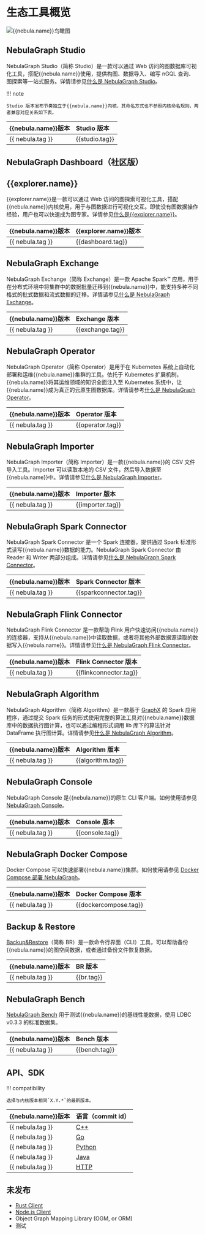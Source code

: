 # 生态工具概览


![{{nebula.name}}鸟瞰图](https://docs-cdn.nebula-graph.com.cn/figures/architecture_map_2022-08-08_17-37-15.png)


## NebulaGraph Studio

NebulaGraph Studio（简称 Studio）是一款可以通过 Web 访问的图数据库可视化工具，搭配{{nebula.name}}使用，提供构图、数据导入、编写 nGQL 查询、图探索等一站式服务。详情请参见[什么是 NebulaGraph Studio](../nebula-studio/about-studio/st-ug-what-is-graph-studio.md)。

!!! note

    Studio 版本发布节奏独立于{{nebula.name}}内核，其命名方式也不参照内核命名规则，两者兼容对应关系如下表。

|{{nebula.name}}版本|Studio 版本|
|:---|:---|
| {{ nebula.tag }}  | {{studio.tag}}|

## NebulaGraph Dashboard（社区版）

## {{explorer.name}}

{{explorer.name}}是一款可以通过 Web 访问的图探索可视化工具，搭配{{nebula.name}}内核使用，用于与图数据进行可视化交互。即使没有图数据操作经验，用户也可以快速成为图专家。详情参见[什么是{{explorer.name}}](../nebula-explorer/about-explorer/ex-ug-what-is-explorer.md)。

|{{nebula.name}}版本|{{explorer.name}}版本|
|:---|:---|
| {{ nebula.tag }}  | {{dashboard.tag}}|


## NebulaGraph Exchange

NebulaGraph Exchange（简称 Exchange）是一款 Apache Spark&trade; 应用，用于在分布式环境中将集群中的数据批量迁移到{{nebula.name}}中，能支持多种不同格式的批式数据和流式数据的迁移。详情请参见[什么是 NebulaGraph Exchange](../import-export/nebula-exchange/about-exchange/ex-ug-what-is-exchange.md)。

|{{nebula.name}}版本|Exchange 版本| 
|:---|:---|
| {{ nebula.tag }}  | {{exchange.tag}} |

## NebulaGraph Operator

NebulaGraph Operator（简称 Operator）是用于在 Kubernetes 系统上自动化部署和运维{{nebula.name}}集群的工具。依托于 Kubernetes 扩展机制，{{nebula.name}}将其运维领域的知识全面注入至 Kubernetes 系统中，让{{nebula.name}}成为真正的云原生图数据库。详情请参考[什么是 NebulaGraph Operator](../k8s-operator/1.introduction-to-nebula-operator.md)。

|{{nebula.name}}版本|Operator 版本|
|:---|:---|
| {{ nebula.tag }}  | {{operator.tag}}|

## NebulaGraph Importer

NebulaGraph Importer（简称 Importer）是一款{{nebula.name}}的 CSV 文件导入工具。Importer 可以读取本地的 CSV 文件，然后导入数据至{{nebula.name}}中。详情请参见[什么是 NebulaGraph Importer](../import-export/use-importer.md)。

|{{nebula.name}}版本|Importer 版本|
|:---|:---|
| {{ nebula.tag }}  | {{importer.tag}}|

## NebulaGraph Spark Connector

NebulaGraph Spark Connector 是一个 Spark 连接器，提供通过 Spark 标准形式读写{{nebula.name}}数据的能力。NebulaGraph Spark Connector 由 Reader 和 Writer 两部分组成。详情请参见[什么是 NebulaGraph Spark Connector](../import-export/nebula-spark-connector.md)。

|{{nebula.name}}版本|Spark Connector 版本|
|:---|:---|
| {{ nebula.tag }}  | {{sparkconnector.tag}}|

## NebulaGraph Flink Connector

NebulaGraph Flink Connector 是一款帮助 Flink 用户快速访问{{nebula.name}}的连接器，支持从{{nebula.name}}中读取数据，或者将其他外部数据源读取的数据写入{{nebula.name}}。详情请参见[什么是 NebulaGraph Flink Connector](../import-export/nebula-flink-connector.md)。

|{{nebula.name}}版本|Flink Connector 版本|
|:---|:---|
| {{ nebula.tag }}  | {{flinkconnector.tag}}|

## NebulaGraph Algorithm

NebulaGraph Algorithm（简称 Algorithm）是一款基于 [GraphX](https://spark.apache.org/graphx/) 的 Spark 应用程序，通过提交 Spark 任务的形式使用完整的算法工具对{{nebula.name}}数据库中的数据执行图计算，也可以通过编程形式调用 lib 库下的算法针对 DataFrame 执行图计算。详情请参见[什么是 NebulaGraph Algorithm](../graph-computing/nebula-algorithm.md)。

|{{nebula.name}}版本|Algorithm 版本|
|:---|:---|
| {{ nebula.tag }}  | {{algorithm.tag}}|


## NebulaGraph Console

NebulaGraph Console 是{{nebula.name}}的原生 CLI 客户端。如何使用请参见 [NebulaGraph Console](../nebula-console.md)。

|{{nebula.name}}版本|Console 版本|
|:---|:---|
| {{ nebula.tag }}  | {{console.tag}}|


## NebulaGraph Docker Compose

Docker Compose 可以快速部署{{nebula.name}}集群。如何使用请参见 [Docker Compose 部署 NebulaGraph](../2.quick-start/1.quick-start-overview.md)。

|{{nebula.name}}版本|Docker Compose 版本|
|:---|:---|
| {{ nebula.tag }}  | {{dockercompose.tag}}|


## Backup & Restore

[Backup&Restore](../backup-and-restore/nebula-br/1.what-is-br.md)（简称 BR）是一款命令行界面（CLI）工具，可以帮助备份{{nebula.name}}的图空间数据，或者通过备份文件恢复数据。

|{{nebula.name}}版本|BR 版本|
|:---|:---|
| {{ nebula.tag }}  | {{br.tag}}|


## NebulaGraph Bench

[NebulaGraph Bench](https://github.com/vesoft-inc/nebula-bench/releases/tag/{{bench.tag}}) 用于测试{{nebula.name}}的基线性能数据，使用 LDBC v0.3.3 的标准数据集。

|{{nebula.name}}版本|Bench 版本|
|:---|:---|
| {{ nebula.tag }}  | {{bench.tag}}|

## API、SDK

!!! compatibility

    选择与内核版本相同`X.Y.*`的最新版本。

|{{nebula.name}}版本| 语言（commit id） |
|:---| :--- |
| {{ nebula.tag }}| [C++](https://github.com/vesoft-inc/nebula-cpp/releases/tag/{{cpp.tag}}) |
| {{ nebula.tag }}| [Go](https://github.com/vesoft-inc/nebula-go/releases/tag/{{go.tag}}) |
| {{ nebula.tag }}| [Python](https://github.com/vesoft-inc/nebula-python/releases/tag/{{python.tag}}) |
| {{ nebula.tag }}| [Java](https://github.com/vesoft-inc/nebula-java/releases/tag/{{java.tag}})  |
| {{ nebula.tag }}| [HTTP](https://github.com/vesoft-inc/nebula-http-gateway/releases/tag/{{gateway.tag}})  |

## 未发布

 - [Rust Client](https://github.com/vesoft-inc/nebula-rust)
 - [Node.js Client](https://github.com/vesoft-inc/nebula-node)
 - Object Graph Mapping Library (OGM, or ORM)
 - 测试
